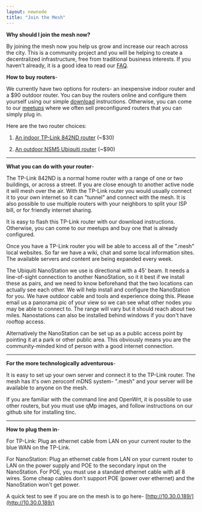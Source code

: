 ```yaml
---
layout: newnode
title: "Join the Mesh"
---
```


**Why should I join the mesh now?**

By joining the mesh now you help us grow and increase our reach across the city. This is a community project and you will be helping to create a decentralized infrastructure, free from traditional business interests. If you haven't already, it is a good idea to read our [FAQ](../faq).

**How to buy routers**-

We currently have two options for routers- an inexpensive indoor router and a $90 outdoor router. You can buy the routers online and configure them yourself using our simple [download](../download) instructions. Otherwise, you can come to our [meetups](http://www.meetup.com/nycmesh/) where we often sell preconfigured routers that you can simply plug in.

Here are the two router choices:

1) [An indoor TP-Link 842ND router](http://www.amazon.com/dp/B006E04T9I/?tag=tl-wr842nd-nycmesh-20) (~$30)

2) [An outdoor NSM5 Ubiquiti router](http://www.amazon.com/dp/B0049AVWAO/?tag=nsm5-nycmesh-20) (~$90)

__________________________________________________________________________

**What you can do with your router**-

The TP-Link 842ND is a normal home router with a range of one or two buildings, or across a street. If you are close enough to another active node it will mesh over the air. With the TP-Link router you would usually connect it to your own internet so it can "tunnel" and connect with the mesh. It is also possible to use multiple routers with your neighbors to split your ISP bill, or for friendly internet sharing.

It is easy to flash this TP-Link router with our download instructions. Otherwise, you can come to our meetups and buy one that is already configured. 

Once you have a TP-Link router you will be able to access all of the ".mesh" local websites. So far we have a wiki, chat and some local information sites. The available servers and content are being expanded every week. 

The Ubiquiti NanoStation we use is directional with a 45' beam. It needs a line-of-sight connection to another NanoStation, so it it best if we install these as pairs, and we need to know beforehand that the two locations can actually see each other. We will help install and configure the NanoStation for you. We have outdoor cable and tools and experience doing this. Please email us a panorama pic of your view so we can see what other nodes you may be able to connect to. The range will vary but it should reach about two miles. Nanostations can also be installed behind windows if you don't have rooftop access.

Alternatively the NanoStation can be set up as a public access point by pointing it at a park or other public area. This obviously means you are the community-minded kind of person with a good internet connection.

__________________________________________________________________________

**For the more technologically adventurous**-

It is easy to set up your own server and connect it to the TP-Link router. The mesh has it's own zeroconf mDNS system- ".mesh" and your server will be available to anyone on the mesh.

If you are familiar with the command line and OpenWrt, it is possible to use other routers, but you must use qMp images, and follow instructions on our github site for installing tinc.

__________________________________________________________________________

**How to plug them in**-

For TP-Link: Plug an ethernet cable from LAN on your current router to the blue WAN on the TP-Link.

For NanoStation: Plug an ethernet cable from LAN on your current router to LAN on the power supply and POE to the secondary input on the NanoStation. For POE, you must use a standard ethernet cable with all 8 wires. Some cheap cables don't support POE (power over ethernet) and the NanoStation won't get power.

A quick test to see if you are on the mesh is to go here-
[http://10.30.0.189/](http://10.30.0.189/)
